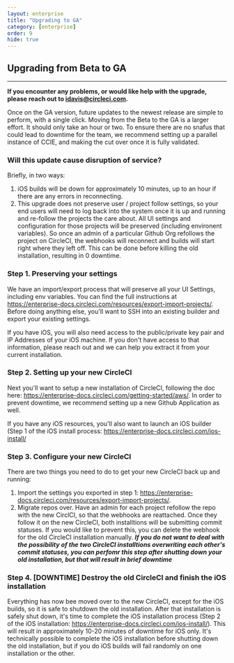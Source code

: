 ```yaml
---
layout: enterprise
title: "Upgrading to GA"
category: [enterprise]
order: 9
hide: true
---
```


## Upgrading from Beta to GA
---

**If you encounter any problems, or would like help with the upgrade, please reach out to <idavis@circleci.com>.**

Once on the GA version, future updates to the newest release are simple to perform, with a single click. Moving from the Beta to the GA is a larger effort. It should only take an hour or two. To ensure there are no snafus that could lead to downtime for the team, we recommend setting up a parallel instance of CCIE, and making the cut over once it is fully validated.

### Will this update cause disruption of service?

Briefly, in two ways:

1. iOS builds will be down for approximately 10 minutes, up to an hour if there are any errors in reconnecting. 
2. This upgrade does not preserve user / project follow settings, so your end users will need to log back into the system once it is up and running and re-follow the projects the care about. All UI settings and configuration for those projects will be preserved (including environent variables). So once an admin of a particular Github Org refollows the project on CircleCI, the webhooks will reconnect and builds will start right where they left off. This can be done before killing the old installation, resulting in 0 downtime.

### Step 1. Preserving your settings

We have an import/export process that will preserve all your UI Settings, including env variables. You can find the full instructions at <https://enterprise-docs.circleci.com/resources/export-import-projects/>. Before doing anything else, you'll want to SSH into an existing builder and export your existing settings.

If you have iOS, you will also need access to the public/private key pair and IP Addresses of your iOS machine. If you don't have access to that information, please reach out and we can help you extract it from your current installation.

### Step 2. Setting up your new CircleCI

Next you'll want to setup a new installation of CircleCI, following the doc here: <https://enterprise-docs.circleci.com/getting-started/aws/>. In order to prevent downtime, we recommend setting up a new Github Application as well. 

If you have any iOS resources, you'll also want to launch an iOS builder (Step 1 of the iOS install process: <https://enterprise-docs.circleci.com/ios-install/>

### Step 3. Configure your new CircleCI

There are two things you need to do to get your new CircleCI back up and running:

1. Import the settings you exported in step 1: <https://enterprise-docs.circleci.com/resources/export-import-projects/>.
2. Migrate repos over. Have an admin for each project refollow the repo with the new CirclCI, so that the webhooks are reattached. Once they follow it on the new CircleCI, both installtions will be submitting commit statuses. If you would like to prevent this, you can delete the webhook for the old CircleCI installation manually. ***If you do not want to deal with the possibility of the two CircleCI installtions overwriting each other's commit statuses, you can perfomr this step after shutting down your old installation, but that will result in brief downtime***

### Step 4. [DOWNTIME] Destroy the old CircleCI and finish the iOS installation

Everything has now bee moved over to the new CircleCI, except for the iOS builds, so it is safe to shutdown the old installation. After that installation is safely shut down, it's time to complete the iOS installation process (Step 2 of the iOS installation: <https://enterprise-docs.circleci.com/ios-install/>). This will result in approximately 10-20 minutes of downtime for iOS only. It's technically possible to complete the iOS installation before shutting down the old installation, but if you do iOS builds will fail randomly on one installation or the other.
